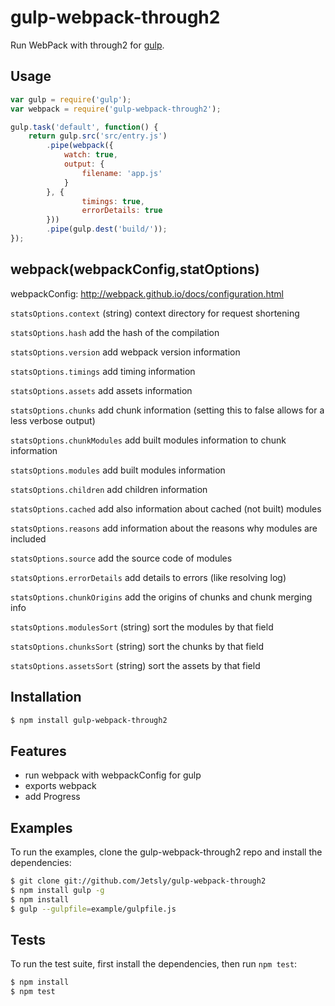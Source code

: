 # gulp-webpack-through2

  Run WebPack with through2 for [gulp](http://gulpjs.com/).

## Usage

```js
var gulp = require('gulp');
var webpack = require('gulp-webpack-through2');

gulp.task('default', function() {
    return gulp.src('src/entry.js')
        .pipe(webpack({
            watch: true,
            output: {
                filename: 'app.js'
            }
        }, {
                timings: true,
                errorDetails: true
        }))
        .pipe(gulp.dest('build/'));
});
```

## webpack(webpackConfig,statOptions)

 webpackConfig: http://webpack.github.io/docs/configuration.html


`statsOptions.context` (string) context directory for request shortening

`statsOptions.hash` add the hash of the compilation

`statsOptions.version` add webpack version information

`statsOptions.timings` add timing information

`statsOptions.assets` add assets information

`statsOptions.chunks` add chunk information (setting this to false allows for a less verbose output)

`statsOptions.chunkModules` add built modules information to chunk information

`statsOptions.modules` add built modules information

`statsOptions.children` add children information

`statsOptions.cached` add also information about cached (not built) modules

`statsOptions.reasons` add information about the reasons why modules are included

`statsOptions.source` add the source code of modules

`statsOptions.errorDetails` add details to errors (like resolving log)

`statsOptions.chunkOrigins` add the origins of chunks and chunk merging info

`statsOptions.modulesSort` (string) sort the modules by that field

`statsOptions.chunksSort` (string) sort the chunks by that field

`statsOptions.assetsSort` (string) sort the assets by that field

## Installation

```bash
$ npm install gulp-webpack-through2
```

## Features

  * run webpack with webpackConfig for gulp
  * exports webpack
  * add Progress 


## Examples

  To run the examples, clone the gulp-webpack-through2 repo and install the dependencies:

```bash
$ git clone git://github.com/Jetsly/gulp-webpack-through2
$ npm install gulp -g
$ npm install
$ gulp --gulpfile=example/gulpfile.js
```

## Tests

  To run the test suite, first install the dependencies, then run `npm test`:

```bash
$ npm install
$ npm test
```
